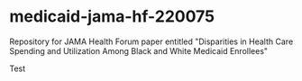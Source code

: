 # medicaid-jama-hf-220075
Repository for JAMA Health Forum paper entitled "Disparities in Health Care Spending and Utilization Among Black and White Medicaid Enrollees"

Test
